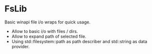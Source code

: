 # FsLib
Basic winapi file i/o wraps for quick usage.
* Allow to basic i/o with files / dirs.
* Allow to expand path of selected file.
* Using std::filesystem::path as path describer and std::string as data provider.
